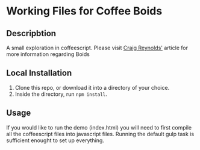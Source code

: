 Working Files for Coffee Boids
=============================

## Descripbtion

A small exploration in coffeescript.
Please visit [Craig Reynolds'](http://www.red3d.com/cwr/boids/) article for more information regarding Boids

## Local Installation

1. Clone this repo, or download it into a directory of your choice.
2. Inside the directory, run `npm install`.

## Usage

If you would like to run the demo (index.html) you will need to first compile all the coffeescript files into javascript files.
Running the default gulp task is sufficient enought to set up everything.
